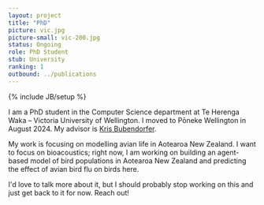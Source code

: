 ```yaml
---
layout: project
title: "PhD"
picture: vic.jpg
picture-small: vic-200.jpg
status: Ongoing
role: PhD Student
stub: University
ranking: 1
outbound: ../publications
---
```

{% include JB/setup %}

I am a PhD student in the Computer Science department at Te Herenga Waka – Victoria University of Wellington. I moved to Pōneke Wellington in August 2024. My advisor is [Kris Bubendorfer](https://people.wgtn.ac.nz/kris.bubendorfer).

My work is focusing on modelling avian life in Aotearoa New Zealand. I want to focus on bioacoustics; right now, I am working on building an agent-based model of bird populations in Aotearoa New Zealand and predicting the effect of avian bird flu on birds here.

I'd love to talk more about it, but I should probably stop working on this and just get back to it for now. Reach out!
